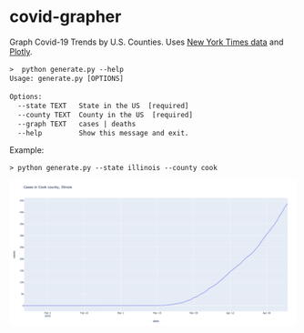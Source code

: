 # covid-grapher
Graph Covid-19 Trends by U.S. Counties. Uses [New York Times data](https://github.com/nytimes/covid-19-data) and [Plotly](https://plotly.com/python/).


```
>  python generate.py --help
Usage: generate.py [OPTIONS]

Options:
  --state TEXT   State in the US  [required]
  --county TEXT  County in the US  [required]
  --graph TEXT   cases | deaths
  --help         Show this message and exit.
```

Example:

```
> python generate.py --state illinois --county cook
```

![](example.png)
